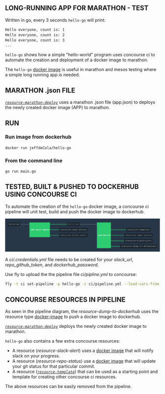 
## LONG-RUNNING APP FOR MARATHON - TEST

Written in go, every 3 seconds `hello-go` will print:

```bash
Hello everyone, count is: 1
Hello everyone, count is: 2
Hello everyone, count is: 3
...
```

`hello-go` shows how a simple "hello-world" program uses concourse ci to
automate the creation and deployment of a docker image to marathon.

The `hello-go` [docker image](https://hub.docker.com/r/jeffdecola/hello-go)
is useful in marathon and mesos testing where a simple long running app is needed.

## MARATHON .json FILE

[_`resource-marathon-deploy`_](https://github.com/JeffDeCola/resource-marathon-deploy)
uses a marathon .json file (app.json) to deploys the newly created docker image
(APP) to marathon.

## RUN

### Run image from dockerhub

```bash
docker run jeffdeCola/hello-go
```

### From the command line

```bash
go run main.go
```

## TESTED, BUILT & PUSHED TO DOCKERHUB USING CONCOURSE CI

To automate the creation of the `hello-go` docker image, a concourse ci pipeline
will unit test, build and push the docker image to dockerhub.

![IMAGE - hello-go concourse ci piepline - IMAGE](pics/hello-go-pipeline.jpg)

A _ci/.credentials.yml_ file needs to be created for your _slack_url_, _repo_github_token_,
and _dockerhub_password_.

Use fly to upload the the pipeline file _ci/pipline.yml_ to concourse:

```bash
fly -t ci set-pipeline -p hello-go -c ci/pipeline.yml --load-vars-from ci/.credentials.yml
```

## CONCOURSE RESOURCES IN PIPELINE

As seen in the pipeline diagram, the _resource-dump-to-dockerhub_
uses the resource type
[docker-image](https://github.com/concourse/docker-image-resource)
to push a docker image to dockerhub.

[_`resource-marathon-deploy`_](https://github.com/JeffDeCola/resource-marathon-deploy)
deploys the newly created docker image to marathon.

`hello-go` also contains a few extra concourse resources:

* A resource (_resource-slack-alert_) uses a [docker image](https://hub.docker.com/r/cfcommunity/slack-notification-resource)
  that will notify slack on your progress.
* A resource (_resource-repo-status_) use a [docker image](https://hub.docker.com/r/dpb587/github-status-resource)
  that will update your git status for that particular commit.
* A resource ([_`resource-template`_](https://github.com/JeffDeCola/resource-template))
  that can be used as a starting point and template for creating other concourse
  ci resources.

The above resources can be easily removed from the pipeline.
